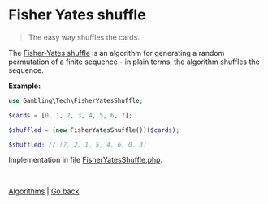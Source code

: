 Fisher Yates shuffle
====================

> The easy way shuffles the cards.


The [Fisher-Yates shuffle](https://en.wikipedia.org/wiki/Fisher%E2%80%93Yates_shuffle) is an algorithm 
for generating a random permutation of a finite sequence - in plain terms, the algorithm shuffles 
the sequence.


**Example:**

```php
use Gambling\Tech\FisherYatesShuffle;

$cards = [0, 1, 2, 3, 4, 5, 6, 7];

$shuffled = (new FisherYatesShuffle())($cards);

$shuffled; // [7, 2, 1, 5, 4, 6, 0, 3]
```

Implementation in file [FisherYatesShuffle.php](https://github.com/nepster-web/gambling-tech/blob/main/src/Dice/FisherYatesShuffle.php).

<br>

[Algorithms](https://github.com/nepster-web/gambling-tech/blob/main/docs/guide/algorithms.md) | [Go back](https://github.com/nepster-web/gambling-tech)
